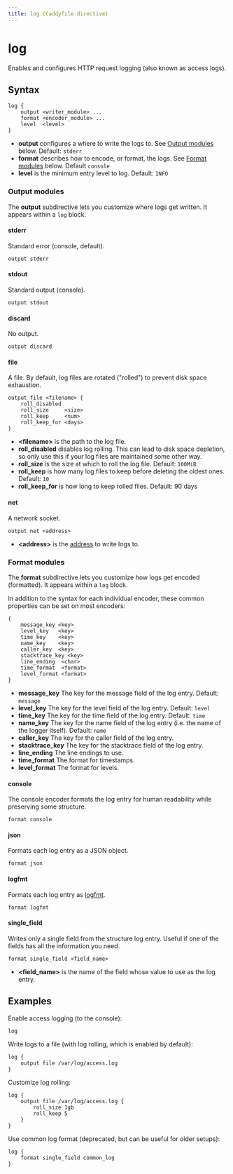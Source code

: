 ```yaml
---
title: log (Caddyfile directive)
---
```


# log

Enables and configures HTTP request logging (also known as access logs).

## Syntax

```
log {
	output <writer_module> ...
	format <encoder_module> ...
	level  <level>
}
```

- **output** configures a where to write the logs to. See [Output modules](#output-modules) below. Default: `stderr`
- **format** describes how to encode, or format, the logs. See [Format modules](#format-modules) below. Default `console`
- **level** is the minimum entry level to log. Default: `INFO`

### Output modules

The **output** subdirective lets you customize where logs get written. It appears within a `log` block.

#### stderr

Standard error (console, default).

```
output stderr
```

#### stdout

Standard output (console).

```
output stdout
```

#### discard

No output.

```
output discard
```

#### file

A file. By default, log files are rotated ("rolled") to prevent disk space exhaustion.

```
output file <filename> {
	roll_disabled
	roll_size     <size>
	roll_keep     <num>
	roll_keep_for <days>
}
```

- **&lt;filename&gt;** is the path to the log file.
- **roll_disabled** disables log rolling. This can lead to disk space depletion, so only use this if your log files are maintained some other way.
- **roll_size** is the size at which to roll the log file. Default: `100MiB`
- **roll_keep** is how many log files to keep before deleting the oldest ones. Default: `10`
- **roll_keep_for** is how long to keep rolled files. Default: 90 days


#### net

A network socket.

```
output net <address>
```

- **&lt;address&gt;** is the [address](/docs/conventions#network-addresses) to write logs to.



### Format modules

The **format** subdirective lets you customize how logs get encoded (formatted). It appears within a `log` block.

In addition to the syntax for each individual encoder, these common properties can be set on most encoders:

```
{
	message_key <key>
	level_key   <key>
	time_key    <key>
	name_key    <key>
	caller_key  <key>
	stacktrace_key <key>
	line_ending  <char>
	time_format  <format>
	level_format <format>
}
```

- **message_key** The key for the message field of the log entry. Default: `message`
- **level_key** The key for the level field of the log entry. Default: `level`
- **time_key** The key for the time field of the log entry. Default: `time`
- **name_key** The key for the name field of the log entry (i.e. the name of the logger itself). Default: `name`
- **caller_key** The key for the caller field of the log entry.
- **stacktrace_key** The key for the stacktrace field of the log entry.
- **line_ending** The line endings to use.
- **time_format** The format for timestamps.
- **level_format** The format for levels.

#### console

The console encoder formats the log entry for human readability while preserving some structure.

```
format console
```

#### json

Formats each log entry as a JSON object.

```
format json
```

#### logfmt

Formats each log entry as [logfmt](https://brandur.org/logfmt).

```
format logfmt
```

#### single_field

Writes only a single field from the structure log entry. Useful if one of the fields has all the information you need.

```
format single_field <field_name>
```

- **&lt;field_name&gt;** is the name of the field whose value to use as the log entry.







## Examples

Enable access logging (to the console):

```
log
```

Write logs to a file (with log rolling, which is enabled by default):

```
log {
	output file /var/log/access.log
}
```

Customize log rolling:

```
log {
	output file /var/log/access.log {
		roll_size 1gb
		roll_keep 5
	}
}
```

Use common log format (deprecated, but can be useful for older setups):

```
log {
	format single_field common_log
}
```
